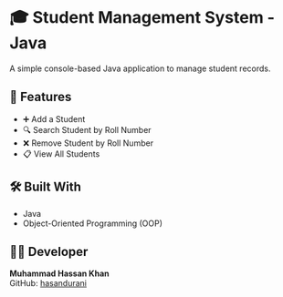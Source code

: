 # 🎓 Student Management System - Java

A simple console-based Java application to manage student records.  

## 📌 Features
- ➕ Add a Student
- 🔍 Search Student by Roll Number
- ❌ Remove Student by Roll Number
- 📋 View All Students

## 🛠 Built With
- Java
- Object-Oriented Programming (OOP)

## 👨‍💻 Developer
**Muhammad Hassan Khan**   
GitHub: [hasandurani](https://github.com/hasandurani)



